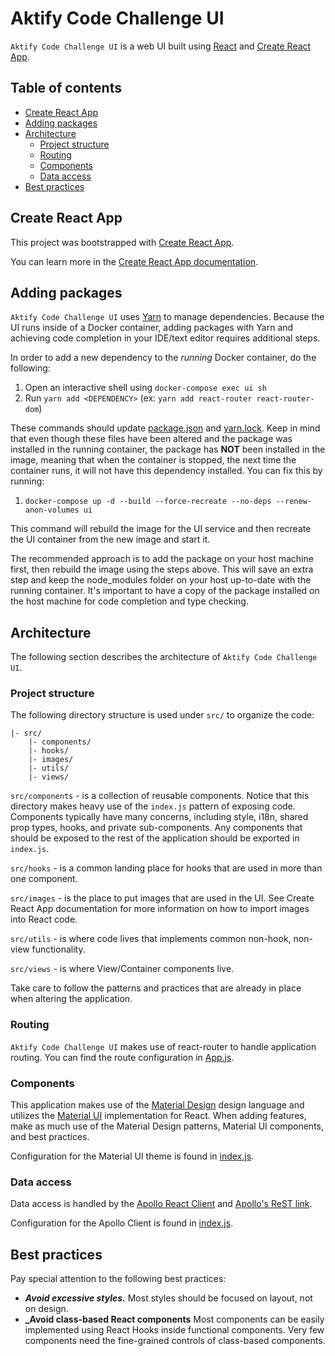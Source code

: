 # Aktify Code Challenge UI

`Aktify Code Challenge UI` is a web UI built using [React](https://reactjs.org/) and [Create React App](https://github.com/facebook/create-react-app).


## Table of contents

- [Create React App](#create-react-app)
- [Adding packages](#adding-packages)
- [Architecture](#architecture)
    - [Project structure](#project-structure)
    - [Routing](#routing)
    - [Components](#components)
    - [Data access](#data-access)
- [Best practices](#best-practices)


## Create React App

This project was bootstrapped with [Create React App](https://github.com/facebook/create-react-app).

You can learn more in the [Create React App documentation](https://facebook.github.io/create-react-app/docs/getting-started).


## Adding packages

`Aktify Code Challenge UI` uses [Yarn](https://yarnpkg.com/) to manage dependencies. Because the UI runs inside of a Docker container, adding packages with Yarn and achieving code completion in your IDE/text editor requires additional steps.

In order to add a new dependency to the _running_ Docker container, do the following:

1. Open an interactive shell using `docker-compose exec ui sh`
1. Run `yarn add <DEPENDENCY>` (ex: `yarn add react-router react-router-dom`)

These commands should update [package.json](package.json) and [yarn.lock](yarn.lock). Keep in mind that even though these files have been altered and the package was installed in the running container, the package has **NOT** been installed in the image, meaning that when the container is stopped, the next time the container runs, it will not have this dependency installed. You can fix this by running:

1. `docker-compose up -d --build --force-recreate --no-deps --renew-anon-volumes ui`

This command will rebuild the image for the UI service and then recreate the UI container from the new image and start it.

The recommended approach is to add the package on your host machine first, then rebuild the image using the steps above. This will save an extra step and keep the node_modules folder on your host up-to-date with the running container. It's important to have a copy of the package installed on the host machine for code completion and type checking.


## Architecture

The following section describes the architecture of `Aktify Code Challenge UI`.


### Project structure

The following directory structure is used under `src/` to organize the code:

```
|- src/
    |- components/
    |- hooks/
    |- images/
    |- utils/
    |- views/
```

`src/components` - is a collection of reusable components. Notice that this directory makes heavy use of the `index.js` pattern of exposing code. Components typically have many concerns, including style, i18n, shared prop types, hooks, and private sub-components. Any components that should be exposed to the rest of the application should be exported in `index.js`.

 `src/hooks` - is a common landing place for hooks that are used in more than one component.
 
 `src/images` - is the place to put images that are used in the UI. See Create React App documentation for more information on how to import images into React code.
 
 `src/utils` - is where code lives that implements common non-hook, non-view functionality.
 
 `src/views` - is where View/Container components live.
 
 Take care to follow the patterns and practices that are already in place when altering the application.


### Routing

`Aktify Code Challenge UI` makes use of react-router to handle application routing. You can find the route configuration in [App.js](src/App.js).


### Components

This application makes use of the [Material Design](https://material.io/design/) design language and utilizes the [Material UI](https://material-ui.com/) implementation for React. When adding features, make as much use of the Material Design patterns, Material UI components, and best practices.
 
 Configuration for the Material UI theme is found in [index.js](src/index.js).


### Data access

Data access is handled by the [Apollo React Client](https://www.apollographql.com/docs/react/) and [Apollo's ReST link](https://www.apollographql.com/docs/link/links/rest/).

Configuration for the Apollo Client is found in [index.js](src/index.js).


## Best practices

Pay special attention to the following best practices:

- **_Avoid excessive styles._** Most styles should be focused on layout, not on design.
- **_Avoid class-based React components** Most components can be easily implemented using React Hooks inside functional components. Very few components need the fine-grained controls of class-based components.